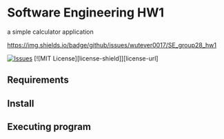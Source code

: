 # Software Engineering HW1
a simple calculator application

<!-- SHIELDS -->

https://img.shields.io/badge/github/issues/wutever0017/SE_group28_hw1

[![Issues][issues-shield]][issues-url]
[![MIT License][license-shield]][license-url]

## Requirements

## Install

## Executing program


<!-- links -->
[issues-shield]:https://img.shields.io/badge/github/issues/wutever0017/SE_group28_hw1?style=for-the-badge
[issues-url]:https://github.com/wutever0017/SE_group28_hw1/issues
